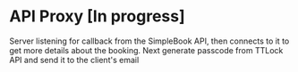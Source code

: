 # API Proxy [In progress]

Server listening for callback from the SimpleBook API, then connects to it to get more details about the booking. Next generate passcode from TTLock API and send it to the client's email
